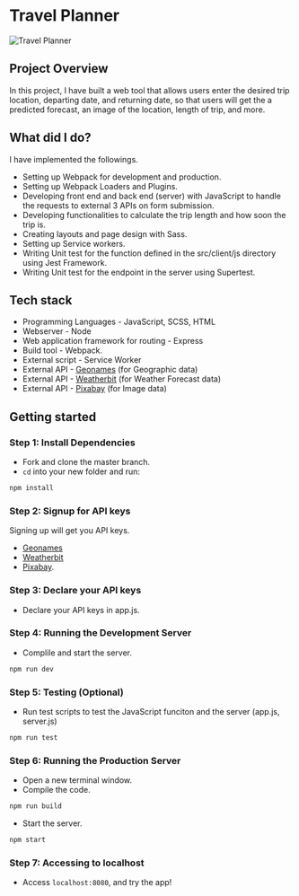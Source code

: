 # Travel Planner
![Travel Planner](./client/media/app-design.JPG?raw=true "Travel Planner")

## Project Overview

In this project, I have built a web tool that allows users enter the desired trip location, departing date, and returning date, so that users will get the a predicted forecast, an image of the location, length of trip, and more. 

## What did I do?
I have implemented the followings.
- Setting up Webpack for development and production.
- Setting up Webpack Loaders and Plugins.
- Developing front end and back end (server) with JavaScript to handle the requests to external 3 APIs on form submission.
- Developing functionalities to calculate the trip length and how soon the trip is.
- Creating layouts and page design with Sass.
- Setting up Service workers.
- Writing Unit test for the function defined in the src/client/js directory using Jest Framework.
- Writing Unit test for the endpoint in the server using Supertest.

## Tech stack
- Programming Languages - JavaScript, SCSS, HTML
- Webserver - Node
- Web application framework for routing - Express
- Build tool - Webpack. 
- External script - Service Worker
- External API - [Geonames](http://www.geonames.org/) (for Geographic data)
- External API - [Weatherbit](https://www.weatherbit.io/) (for Weather Forecast data)
- External API - [Pixabay](https://pixabay.com/api/docs/) (for Image data)

## Getting started
### Step 1: Install Dependencies
- Fork and clone the master branch.
- `cd` into your new folder and run:
```bash
npm install
```

### Step 2: Signup for API keys
Signing up will get you API keys.
- [Geonames](https://www.geonames.org/login)
- [Weatherbit](https://www.weatherbit.io/)
- [Pixabay](https://pixabay.com/accounts/register/?source=main_nav).


### Step 3: Declare your API keys
- Declare your API keys in app.js.


### Step 4: Running the Development Server
- Complile and start the server.
```bash
npm run dev
```

### Step 5: Testing (Optional)
- Run test scripts to test the JavaScript funciton and the server (app.js, server.js)
```bash
npm run test
```

### Step 6: Running the Production Server
- Open a new terminal window.
- Compile the code.
```bash
npm run build
```
- Start the server.
```bash
npm start
```

### Step 7: Accessing to localhost
- Access `localhost:8080`, and try the app!